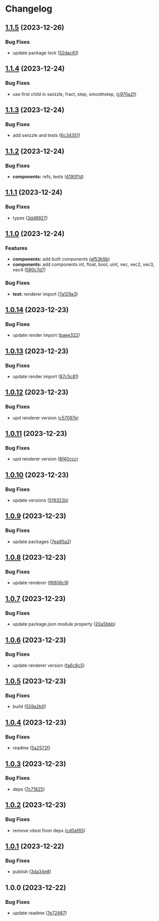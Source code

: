 # Changelog

## [1.1.5](https://github.com/pavophilip/react-shader-fiber/compare/stdlib-v1.1.4...stdlib-v1.1.5) (2023-12-26)


### Bug Fixes

* update package lock ([52dac61](https://github.com/pavophilip/react-shader-fiber/commit/52dac6112dc5eafebd1a14578536b6148e2a8c34))

## [1.1.4](https://github.com/pavophilip/react-shader-fiber/compare/stdlib-v1.1.3...stdlib-v1.1.4) (2023-12-24)


### Bug Fixes

* use first child in swizzle, fract, step, smoothstep, ([c970a2f](https://github.com/pavophilip/react-shader-fiber/commit/c970a2fc1899c3431c44eb3752de5f628843190d))

## [1.1.3](https://github.com/pavophilip/react-shader-fiber/compare/stdlib-v1.1.2...stdlib-v1.1.3) (2023-12-24)


### Bug Fixes

* add swizzle and tests ([6c34351](https://github.com/pavophilip/react-shader-fiber/commit/6c34351deaabfb04a08ffaca529c87f0de919b61))

## [1.1.2](https://github.com/pavophilip/react-shader-fiber/compare/stdlib-v1.1.1...stdlib-v1.1.2) (2023-12-24)


### Bug Fixes

* **components:** refs, tests ([4190f1d](https://github.com/pavophilip/react-shader-fiber/commit/4190f1ddb367f72cf4142d6f9ed7c19d3a288f82))

## [1.1.1](https://github.com/pavophilip/react-shader-fiber/compare/stdlib-v1.1.0...stdlib-v1.1.1) (2023-12-24)


### Bug Fixes

* types ([3dd9927](https://github.com/pavophilip/react-shader-fiber/commit/3dd9927468ad358b3688a368582bdf6e299c0bdd))

## [1.1.0](https://github.com/pavophilip/react-shader-fiber/compare/stdlib-v1.0.14...stdlib-v1.1.0) (2023-12-24)


### Features

* **components:** add built components ([af53b5b](https://github.com/pavophilip/react-shader-fiber/commit/af53b5ba201f5443e373aea60cc7f4393df778a3))
* **components:** add components int, float, bool, uint, vec, vec2, vec3, vec4 ([590c7d7](https://github.com/pavophilip/react-shader-fiber/commit/590c7d7129bfa07b51fa45b9b71b1e5795147a9e))


### Bug Fixes

* **test:** renderer import ([7a129a3](https://github.com/pavophilip/react-shader-fiber/commit/7a129a3c62779eb3dbfc1f55d34ce97bc8d60b8e))

## [1.0.14](https://github.com/pavophilip/react-shader-fiber/compare/stdlib-v1.0.13...stdlib-v1.0.14) (2023-12-23)


### Bug Fixes

* update render import ([baee322](https://github.com/pavophilip/react-shader-fiber/commit/baee322904a79ba5ebab13248c904d727e09669f))

## [1.0.13](https://github.com/pavophilip/react-shader-fiber/compare/stdlib-v1.0.12...stdlib-v1.0.13) (2023-12-23)


### Bug Fixes

* update render import ([87c5c81](https://github.com/pavophilip/react-shader-fiber/commit/87c5c81782387a4c73183954598537fcc47717bb))

## [1.0.12](https://github.com/pavophilip/react-shader-fiber/compare/stdlib-v1.0.11...stdlib-v1.0.12) (2023-12-23)


### Bug Fixes

* upd renderer version ([c57097e](https://github.com/pavophilip/react-shader-fiber/commit/c57097e34db41df43afc8b8cd15f83ea7d0bc909))

## [1.0.11](https://github.com/pavophilip/react-shader-fiber/compare/stdlib-v1.0.10...stdlib-v1.0.11) (2023-12-23)


### Bug Fixes

* upd renderer version ([8f40ccc](https://github.com/pavophilip/react-shader-fiber/commit/8f40ccc90de2f64318e615b4c26e89e157bdf739))

## [1.0.10](https://github.com/pavophilip/react-shader-fiber/compare/stdlib-v1.0.9...stdlib-v1.0.10) (2023-12-23)


### Bug Fixes

* update versions ([519322b](https://github.com/pavophilip/react-shader-fiber/commit/519322b13d0b045490142ba6a3e4072d1db6ac34))

## [1.0.9](https://github.com/pavophilip/react-shader-fiber/compare/stdlib-v1.0.8...stdlib-v1.0.9) (2023-12-23)


### Bug Fixes

* update packages ([7ea95a2](https://github.com/pavophilip/react-shader-fiber/commit/7ea95a2cb78b7c4f8499d8dc58cce5619e39e6d0))

## [1.0.8](https://github.com/pavophilip/react-shader-fiber/compare/stdlib-v1.0.7...stdlib-v1.0.8) (2023-12-23)


### Bug Fixes

* update renderer ([f6808c9](https://github.com/pavophilip/react-shader-fiber/commit/f6808c914697c66e4a7738b19739e7f83564f193))

## [1.0.7](https://github.com/pavophilip/react-shader-fiber/compare/stdlib-v1.0.6...stdlib-v1.0.7) (2023-12-23)


### Bug Fixes

* update package.json module property ([20a5bbb](https://github.com/pavophilip/react-shader-fiber/commit/20a5bbb64761161ad626c8dc70b986fb2b85ea26))

## [1.0.6](https://github.com/pavophilip/react-shader-fiber/compare/stdlib-v1.0.5...stdlib-v1.0.6) (2023-12-23)


### Bug Fixes

* update renderer version ([fa6c8c5](https://github.com/pavophilip/react-shader-fiber/commit/fa6c8c5548c3ba0c33b576448e7bb31a50b2a0bd))

## [1.0.5](https://github.com/pavophilip/react-shader-fiber/compare/stdlib-v1.0.4...stdlib-v1.0.5) (2023-12-23)


### Bug Fixes

* build ([559a2b0](https://github.com/pavophilip/react-shader-fiber/commit/559a2b064c114c1b3c3aab01217ccf2bfa86adc4))

## [1.0.4](https://github.com/pavophilip/react-shader-fiber/compare/stdlib-v1.0.3...stdlib-v1.0.4) (2023-12-23)


### Bug Fixes

* readme ([5a2572f](https://github.com/pavophilip/react-shader-fiber/commit/5a2572fd0c33c4c396d24b1fd2b1b6faa8e9c3c1))

## [1.0.3](https://github.com/pavophilip/react-shader-fiber/compare/stdlib-v1.0.2...stdlib-v1.0.3) (2023-12-23)


### Bug Fixes

* deps ([7c71825](https://github.com/pavophilip/react-shader-fiber/commit/7c71825aaa3320f81fcd1f8677df91b727136e75))

## [1.0.2](https://github.com/pavophilip/react-shader-fiber/compare/stdlib-v1.0.1...stdlib-v1.0.2) (2023-12-23)


### Bug Fixes

* remove vitest from deps ([cd0af65](https://github.com/pavophilip/react-shader-fiber/commit/cd0af659a67d9ff784ed361aec631f29ad3be86c))

## [1.0.1](https://github.com/pavophilip/react-shader-fiber/compare/stdlib-v1.0.0...stdlib-v1.0.1) (2023-12-22)


### Bug Fixes

* publish ([3da34e8](https://github.com/pavophilip/react-shader-fiber/commit/3da34e8ca065c04631ff49b19287818a8c109336))

## 1.0.0 (2023-12-22)


### Bug Fixes

* update readme ([7e72487](https://github.com/pavophilip/react-shader-fiber/commit/7e72487fe361a41e2f99f964f05602dab002e893))
